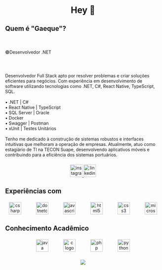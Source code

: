 <h1 align="center">Hey 🤙</h1>

###

<h2 align="left">Quem é "Gaeque"?</h2>

###


<br clear="both">

<p align="left">🟣Desenvolvedor .NET</p>

###

<br clear="both">

<p align="left">Desenvolvedor Full Stack apto por resolver problemas e criar soluções eficientes para negócios. Com experiência em desenvolvimento de software utilizando tecnologias como .NET, C#, React Native, TypeScript, SQL. <br>  <br> ▪️ .NET | C# <br> ▪️ React Native | TypeScript  <br> ▪️ SQL Server | Oracle  <br> ▪️ Docker
 <br> ▪️ Swagger | Postman
  <br>  ▪️ xUnit | Testes Unitários
 <br>  <br> Tenho me dedicado à construção de sistemas robustos e interfaces intuitivas que melhoram a operação de empresas. Atualmente, atuo como estagiário de TI na TECON Suape, desenvolvendo aplicativos móveis e contribuindo para a eficiência dos sistemas portuários.
</p>

###

<div align="center">
  <a href="https://www.instagram.com/gaeque/" target="_blank">
    <img src="https://img.shields.io/static/v1?message=Instagram&logo=instagram&label=&color=E4405F&logoColor=white&labelColor=&style=for-the-badge" height="40" alt="instagram logo"  />
  </a>
  <a href="https://www.linkedin.com/in/gaeque-luan/" target="_blank">
    <img src="https://img.shields.io/static/v1?message=LinkedIn&logo=linkedin&label=&color=0077B5&logoColor=white&labelColor=&style=for-the-badge" height="40" alt="linkedin logo"  />
  </a>
</div>

###

<h2 align="left">Experiências com</h2>

###

<div align="center">
  <img src="https://cdn.jsdelivr.net/gh/devicons/devicon/icons/csharp/csharp-original.svg" height="40" alt="csharp logo"  />
  <img width="40" />
  <img src="https://cdn.jsdelivr.net/gh/devicons/devicon/icons/dotnetcore/dotnetcore-original.svg" height="40" alt="dotnetcore logo"  />
  <img width="40" />
  <img src="https://cdn.jsdelivr.net/gh/devicons/devicon/icons/javascript/javascript-original.svg" height="40" alt="javascript logo"  />
  <img width="40" />
  <img src="https://cdn.jsdelivr.net/gh/devicons/devicon/icons/html5/html5-original.svg" height="40" alt="html5 logo"  />
  <img width="40" />
  <img src="https://cdn.jsdelivr.net/gh/devicons/devicon/icons/css3/css3-original.svg" height="40" alt="css3 logo"  />
  <img width="40" />
  <img src="https://cdn.jsdelivr.net/gh/devicons/devicon/icons/microsoftsqlserver/microsoftsqlserver-plain.svg" height="40" alt="microsoftsqlserver logo"  />
</div>

###

<h2 align="left">Conhecimento Acadêmico</h2>

###

<div align="center">
  <img src="https://cdn.jsdelivr.net/gh/devicons/devicon/icons/java/java-original.svg" height="40" alt="java logo"  />
  <img width="40" />
  <img src="https://cdn.jsdelivr.net/gh/devicons/devicon/icons/c/c-original.svg" height="40" alt="c logo"  />
  <img width="40" />
  <img src="https://cdn.jsdelivr.net/gh/devicons/devicon/icons/php/php-original.svg" height="40" alt="php logo"  />
  <img width="40" />
  <img src="https://cdn.jsdelivr.net/gh/devicons/devicon/icons/python/python-original.svg" height="40" alt="python logo"  />
</div>

###

<div align="center">
  <img src="https://profile-counter.glitch.me/Gaeque/count.svg?"  />
</div>

###
